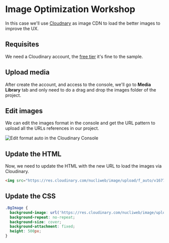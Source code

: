 # Image Optimization Workshop

In this case we'll use [Cloudnary](https://cloudinary.com/) as image CDN to load the better images to improve the UX.

## Requisites

We need a Cloudinary account, the [free tier](https://cloudinary.com/pricing) it's fine to the sample.

## Upload media

After create the account, and access to the console, we'll go to **Media Library** tab and only need to do a drag and drop the images folder of the project.

## Edit images

We can edit the images format in the console and get the URL pattern to upload all the URLs references in our project.

![Edit format auto in the Cloudinary Console](https://res.cloudinary.com/nucliweb/image/upload/c_scale,f_auto,w_960/v1677315953/workshops/t3chfest-2023/assets/screenshots/format_auto.png)

## Update the HTML

Now, we need to update the HTML with the new URL to load the images via Cloudinary.

```html
<img src="https://res.cloudinary.com/nucliweb/image/upload/f_auto/v1677268466/workshops/t3chfest-2023/images/news/pablo-merchan-montes-Orz90t6o0e4-unsplash.jpg" class="img-fluid news-image" alt="">
```

## Update the CSS

```css
.BgImage {
  background-image: url('https://res.cloudinary.com/nucliweb/image/upload/f_auto/v1677268466/workshops/t3chfest-2023/images/alex-haney-CAhjZmVk5H4-unsplash.jpg');
  background-repeat: no-repeat;
  background-size: cover;
  background-attachment: fixed;
  height: 500px;
}
```